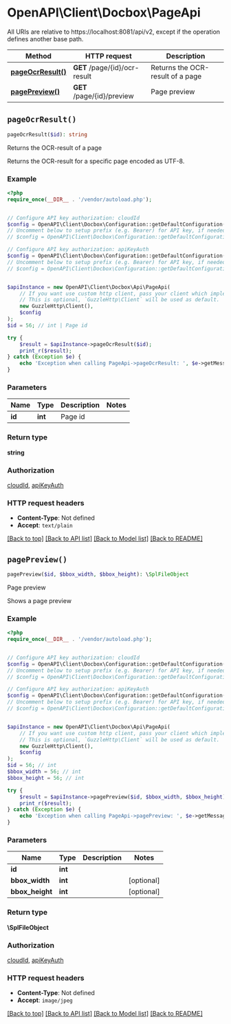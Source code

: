 # OpenAPI\Client\Docbox\PageApi

All URIs are relative to https://localhost:8081/api/v2, except if the operation defines another base path.

| Method | HTTP request | Description |
| ------------- | ------------- | ------------- |
| [**pageOcrResult()**](PageApi.md#pageOcrResult) | **GET** /page/{id}/ocr-result | Returns the OCR-result of a page |
| [**pagePreview()**](PageApi.md#pagePreview) | **GET** /page/{id}/preview | Page preview |


## `pageOcrResult()`

```php
pageOcrResult($id): string
```

Returns the OCR-result of a page

Returns the OCR-result for a specific page encoded as UTF-8.

### Example

```php
<?php
require_once(__DIR__ . '/vendor/autoload.php');


// Configure API key authorization: cloudId
$config = OpenAPI\Client\Docbox\Configuration::getDefaultConfiguration()->setApiKey('Cloud-ID', 'YOUR_API_KEY');
// Uncomment below to setup prefix (e.g. Bearer) for API key, if needed
// $config = OpenAPI\Client\Docbox\Configuration::getDefaultConfiguration()->setApiKeyPrefix('Cloud-ID', 'Bearer');

// Configure API key authorization: apiKeyAuth
$config = OpenAPI\Client\Docbox\Configuration::getDefaultConfiguration()->setApiKey('API-Key', 'YOUR_API_KEY');
// Uncomment below to setup prefix (e.g. Bearer) for API key, if needed
// $config = OpenAPI\Client\Docbox\Configuration::getDefaultConfiguration()->setApiKeyPrefix('API-Key', 'Bearer');


$apiInstance = new OpenAPI\Client\Docbox\Api\PageApi(
    // If you want use custom http client, pass your client which implements `GuzzleHttp\ClientInterface`.
    // This is optional, `GuzzleHttp\Client` will be used as default.
    new GuzzleHttp\Client(),
    $config
);
$id = 56; // int | Page id

try {
    $result = $apiInstance->pageOcrResult($id);
    print_r($result);
} catch (Exception $e) {
    echo 'Exception when calling PageApi->pageOcrResult: ', $e->getMessage(), PHP_EOL;
}
```

### Parameters

| Name | Type | Description  | Notes |
| ------------- | ------------- | ------------- | ------------- |
| **id** | **int**| Page id | |

### Return type

**string**

### Authorization

[cloudId](../../README.md#cloudId), [apiKeyAuth](../../README.md#apiKeyAuth)

### HTTP request headers

- **Content-Type**: Not defined
- **Accept**: `text/plain`

[[Back to top]](#) [[Back to API list]](../../README.md#endpoints)
[[Back to Model list]](../../README.md#models)
[[Back to README]](../../README.md)

## `pagePreview()`

```php
pagePreview($id, $bbox_width, $bbox_height): \SplFileObject
```

Page preview

Shows a page preview

### Example

```php
<?php
require_once(__DIR__ . '/vendor/autoload.php');


// Configure API key authorization: cloudId
$config = OpenAPI\Client\Docbox\Configuration::getDefaultConfiguration()->setApiKey('Cloud-ID', 'YOUR_API_KEY');
// Uncomment below to setup prefix (e.g. Bearer) for API key, if needed
// $config = OpenAPI\Client\Docbox\Configuration::getDefaultConfiguration()->setApiKeyPrefix('Cloud-ID', 'Bearer');

// Configure API key authorization: apiKeyAuth
$config = OpenAPI\Client\Docbox\Configuration::getDefaultConfiguration()->setApiKey('API-Key', 'YOUR_API_KEY');
// Uncomment below to setup prefix (e.g. Bearer) for API key, if needed
// $config = OpenAPI\Client\Docbox\Configuration::getDefaultConfiguration()->setApiKeyPrefix('API-Key', 'Bearer');


$apiInstance = new OpenAPI\Client\Docbox\Api\PageApi(
    // If you want use custom http client, pass your client which implements `GuzzleHttp\ClientInterface`.
    // This is optional, `GuzzleHttp\Client` will be used as default.
    new GuzzleHttp\Client(),
    $config
);
$id = 56; // int
$bbox_width = 56; // int
$bbox_height = 56; // int

try {
    $result = $apiInstance->pagePreview($id, $bbox_width, $bbox_height);
    print_r($result);
} catch (Exception $e) {
    echo 'Exception when calling PageApi->pagePreview: ', $e->getMessage(), PHP_EOL;
}
```

### Parameters

| Name | Type | Description  | Notes |
| ------------- | ------------- | ------------- | ------------- |
| **id** | **int**|  | |
| **bbox_width** | **int**|  | [optional] |
| **bbox_height** | **int**|  | [optional] |

### Return type

**\SplFileObject**

### Authorization

[cloudId](../../README.md#cloudId), [apiKeyAuth](../../README.md#apiKeyAuth)

### HTTP request headers

- **Content-Type**: Not defined
- **Accept**: `image/jpeg`

[[Back to top]](#) [[Back to API list]](../../README.md#endpoints)
[[Back to Model list]](../../README.md#models)
[[Back to README]](../../README.md)
